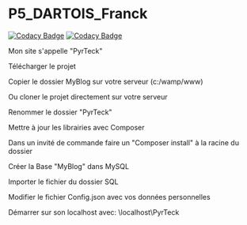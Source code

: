 # P5_DARTOIS_Franck

[![Codacy Badge](https://api.codacy.com/project/badge/Grade/d77caf335c434e5a98125459b1e2b11c)](https://app.codacy.com/gh/Franck-Dev/P5_DARTOIS_Franck?utm_source=github.com&utm_medium=referral&utm_content=Franck-Dev/P5_DARTOIS_Franck&utm_campaign=Badge_Grade)
[![Codacy Badge](https://app.codacy.com/project/badge/Grade/748ed810fb2b4d0bb151cfc8e644d0b1)](https://www.codacy.com/manual/Franck-Dev/P5_DARTOIS_Franck/dashboard?utm_source=github.com&amp;utm_medium=referral&amp;utm_content=Franck-Dev/P5_DARTOIS_Franck&amp;utm_campaign=Badge_Grade)

Mon site s'appelle "PyrTeck"

Télécharger le projet

Copier le dossier MyBlog sur votre serveur (c:/wamp/www)

Ou cloner le projet directement sur votre serveur

Renommer le dossier "PyrTeck"

Mettre à jour les librairies avec Composer

Dans un invité de commande faire un "Composer install" à la racine du dossier

Créer la Base "MyBlog" dans MySQL

Importer le fichier du dossier SQL

Modifier le fichier Config.json avec vos données personnelles

Démarrer sur son localhost avec: \localhost\PyrTeck
